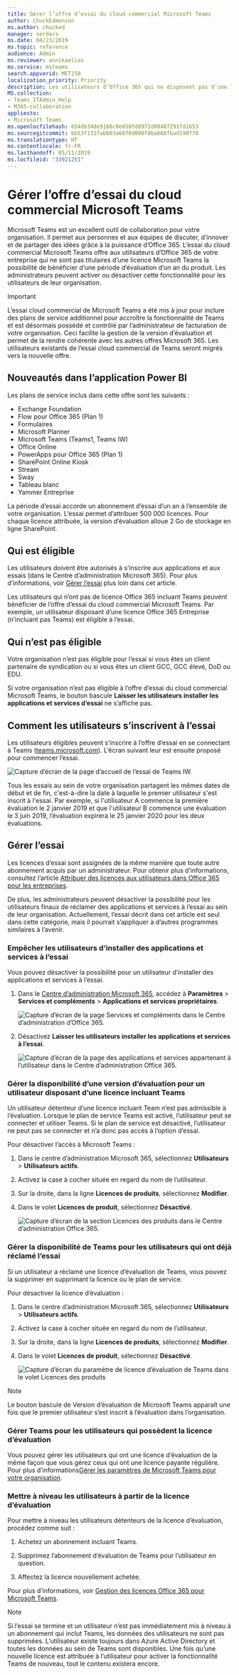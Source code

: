 ```yaml
---
title: Gérer l’offre d’essai du cloud commercial Microsoft Teams
author: ChuckEdmonson
ms.author: chucked
manager: serdars
ms.date: 04/23/2019
ms.topic: reference
audience: Admin
ms.reviewer: annikaelias
ms.service: msteams
search.appverid: MET150
localization_priority: Priority
description: Les utilisateurs d’Office 365 qui ne disposent pas d’une licence Microsoft Teams peuvent commencer une période d’essai d’un an de Microsoft Teams.
MS.collection:
- Teams_ITAdmin_Help
- M365-collaboration
appliesto:
- Microsoft Teams
ms.openlocfilehash: 654db34de9160c0e858fd8972d00487291fd1653
ms.sourcegitcommit: bb53f131fabb03a66f0d000f8ba668fbad190778
ms.translationtype: HT
ms.contentlocale: fr-FR
ms.lasthandoff: 05/11/2019
ms.locfileid: "33921251"
---
```

<a name="manage-the-microsoft-teams-commercial-cloud-trial-offer"></a>Gérer l’offre d’essai du cloud commercial Microsoft Teams
=======================================================

Microsoft Teams est un excellent outil de collaboration pour votre organisation. Il permet aux personnes et aux équipes de discuter, d’innover et de partager des idées grâce à la puissance d’Office 365. L’essai du cloud commercial Microsoft Teams offre aux utilisateurs d’Office 365 de votre entreprise qui ne sont pas titulaires d’une licence Microsoft Teams la possibilité de bénéficier d’une période d’évaluation d’un an du produit. Les administrateurs peuvent activer ou désactiver cette fonctionnalité pour les utilisateurs de leur organisation.

> [!IMPORTANT]
> L’essai cloud commercial de Microsoft Teams a été mis à jour pour inclure des plans de service additionnel pour accroître la fonctionnalité de Teams et est désormais possédé et contrôlé par l’administrateur de facturation de votre organisation. Ceci facilite la gestion de la version d’évaluation et permet de la rendre cohérente avec les autres offres Microsoft 365. Les utilisateurs existants de l’essai cloud commercial de Teams seront migrés vers la nouvelle offre.

## <a name="whats-in-the-offer"></a>Nouveautés dans l’application Power BI

Les plans de service inclus dans cette offre sont les suivants :

- Exchange Foundation
- Flow pour Office 365 (Plan 1)
- Formulaires
- Microsoft Planner
- Microsoft Teams (Teams1, Teams IW)
- Office Online
- PowerApps pour Office 365 (Plan 1)
- SharePoint Online Kiosk
- Stream
- Sway
- Tableau blanc
- Yammer Entreprise 

La période d’essai accorde un abonnement d’essai d’un an à l’ensemble de votre organisation. L’essai permet d’attribuer 500 000 licences. Pour chaque licence attribuée, la version d’évaluation alloue 2 Go de stockage en ligne SharePoint. 

## <a name="who-is-eligible"></a>Qui est éligible

Les utilisateurs doivent être autorisés à s’inscrire aux applications et aux essais (dans le Centre d’administration Microsoft 365). Pour plus d’informations, voir [Gérer l’essai](#manage-the-trial) plus loin dans cet article. 

Les utilisateurs qui n’ont pas de licence Office 365 incluant Teams peuvent bénéficier de l’offre d’essai du cloud commercial Microsoft Teams. Par exemple, un utilisateur disposant d’une licence Office 365 Entreprise (n’incluant pas Teams) est éligible à l’essai.

## <a name="who-is-not-eligible"></a>Qui n’est pas éligible

Votre organisation n’est pas éligible pour l’essai si vous êtes un client partenaire de syndication ou si vous êtes un client GCC, GCC élevé, DoD ou EDU.

Si votre organisation n’est pas éligible à l’offre d’essai du cloud commercial Microsoft Teams, le bouton bascule **Laisser les utilisateurs installer les applications et services d’essai** ne s’affiche pas.

## <a name="how-users-sign-up-for-the-trial"></a>Comment les utilisateurs s’inscrivent à l’essai

Les utilisateurs éligibles peuvent s’inscrire à l’offre d’essai en se connectant à Teams ([teams.microsoft.com](https://teams.microsoft.com)). L’écran suivant leur est ensuite proposé pour commencer l’essai. 

![Capture d’écran de la page d’accueil de l’essai de Teams IW.](media/iw-trial-start-screen.png)

Tous les essais au sein de votre organisation partagent les mêmes dates de début et de fin, c'est-à-dire la date à laquelle le premier utilisateur s'est inscrit à l'essai. Par exemple, si l'utilisateur A commence la première évaluation le 2 janvier 2019 et que l'utilisateur B commence une évaluation le 3 juin 2019, l’évaluation expirera le 25 janvier 2020 pour les deux évaluations.

## <a name="manage-the-trial"></a>Gérer l’essai

Les licences d’essai sont assignées de la même manière que toute autre abonnement acquis par un administrateur. Pour obtenir plus d’informations, consultez l’article [Attribuer des licences aux utilisateurs dans Office 365 pour les entreprises](https://docs.microsoft.com/office365/admin/subscriptions-and-billing/assign-licenses-to-users?view=o365-worldwide). 

De plus, les administrateurs peuvent désactiver la possibilité pour les utilisateurs finaux de réclamer des applications et services à l’essai au sein de leur organisation. Actuellement, l’essai décrit dans cet article est seul dans cette catégorie, mais il pourrait s’appliquer à d’autres programmes similaires à l’avenir. 

### <a name="prevent-users-from-installing-trial-apps-and-services"></a>Empêcher les utilisateurs d’installer des applications et services à l’essai

Vous pouvez désactiver la possibilité pour un utilisateur d’installer des applications et services à l’essai.

1. Dans le [Centre d’administration Microsoft 365](https://portal.office.com/adminportal/home), accédez à **Paramètres** > **Services et compléments** > **Applications et services propriétaires**.

    ![Capture d’écran de la page Services et compléments dans le Centre d’administration d’Office 365.](media/iw-trial-enable-1.png)

2. Désactivez **Laisser les utilisateurs installer les applications et services à l’essai**.

    ![Capture d’écran de la page des applications et services appartenant à l’utilisateur dans le Centre d’administration Office 365.](media/iw-trial-enable-2.png)


### <a name="manage-trial-availability-for-a-user-with-a-license-that-includes-teams"></a>Gérer la disponibilité d’une version d’évaluation pour un utilisateur disposant d’une licence incluant Teams

Un utilisateur détenteur d’une licence incluant Team n’est pas admissible à l’évaluation. Lorsque le plan de service Teams est activé, l’utilisateur peut se connecter et utiliser Teams. Si le plan de service est désactivé, l’utilisateur ne peut pas se connecter et n’a donc pas accès à l’option d’essai.

Pour désactiver l’accès à Microsoft Teams :

1. Dans le centre d’administration Microsoft 365, sélectionnez **Utilisateurs** > **Utilisateurs actifs**.

2. Activez la case à cocher située en regard du nom de l’utilisateur.

3. Sur la droite, dans la ligne **Licences de produits**, sélectionnez **Modifier**.

4. Dans le volet **Licences de produit**, sélectionnez **Désactivé**.

    ![Capture d’écran de la section Licences des produits dans le Centre d’administration Office 365.](media/iw-trial-enable-3.png)

### <a name="manage-teams-availability-for-users-who-already-claimed-the-trial"></a>Gérer la disponibilité de Teams pour les utilisateurs qui ont déjà réclamé l’essai

Si un utilisateur a réclamé une licence d’évaluation de Teams, vous pouvez la supprimer en supprimant la licence ou le plan de service.

Pour désactiver la licence d’évaluation :

1. Dans le centre d’administration Microsoft 365, sélectionnez **Utilisateurs** > **Utilisateurs actifs**.

2. Activez la case à cocher située en regard du nom de l’utilisateur.

3. Sur la droite, dans la ligne **Licences de produits**, sélectionnez **Modifier**.

4. Dans le volet **Licences de produit**, sélectionnez **Désactivé**.

    ![Capture d’écran du paramètre de licence d’évaluation de Teams dans le volet Licences des produits](media/iW-trial-enable-4.png)
    
>[!Note]
>Le bouton bascule de Version d’évaluation de Microsoft Teams apparaît une fois que le premier utilisateur s’est inscrit à l’évaluation dans l’organisation.

### <a name="manage-teams-for-users-who-have-the-trial-license"></a>Gérer Teams pour les utilisateurs qui possèdent la licence d’évaluation

Vous pouvez gérer les utilisateurs qui ont une licence d’évaluation de la même façon que vous gérez ceux qui ont une licence payante régulière. Pour plus d’informations[Gérer les paramètres de Microsoft Teams pour votre organisation](enable-features-office-365.md).

### <a name="upgrade-users-from-the-trial-license"></a>Mettre à niveau les utilisateurs à partir de la licence d’évaluation

Pour mettre à niveau les utilisateurs détenteurs de la licence d’évaluation, procédez comme suit :

1. Achetez un abonnement incluant Teams.

2. Supprimez l’abonnement d’évaluation de Teams pour l’utilisateur en question.

3. Affectez la licence nouvellement achetée.

Pour plus d’informations, voir [Gestion des licences Office 365 pour Microsoft Teams](Office-365-licensing.md).

> [!NOTE]
> Si l’essai se termine et un utilisateur n’est pas immédiatement mis à niveau à un abonnement qui inclut Teams, les données des utilisateurs ne sont pas supprimées. L’utilisateur existe toujours dans Azure Active Directory et toutes les données au sein de Teams sont disponibles. Une fois qu’une nouvelle licence est attribuée à l’utilisateur pour activer la fonctionnalité Teams de nouveau, tout le contenu existera encore. 
